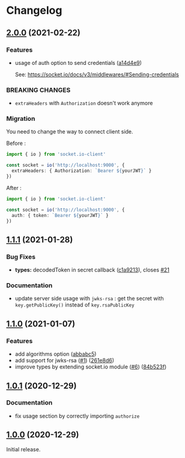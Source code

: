 # Changelog

## [2.0.0](https://github.com/Thream/socketio-jwt/compare/v1.1.1...v2.0.0) (2021-02-22)

### Features

- usage of auth option to send credentials ([a14d4e9](https://github.com/Thream/socketio-jwt/commit/a14d4e937b764fdf4fb6b173c55b6f49688766dd))

  See: <https://socket.io/docs/v3/middlewares/#Sending-credentials>

### BREAKING CHANGES

- `extraHeaders` with `Authorization` doesn't work anymore

### Migration

You need to change the way to connect client side.

Before :

```ts
import { io } from 'socket.io-client'

const socket = io('http://localhost:9000', {
  extraHeaders: { Authorization: `Bearer ${yourJWT}` }
})
```

After :

```ts
import { io } from 'socket.io-client'

const socket = io('http://localhost:9000', {
  auth: { token: `Bearer ${yourJWT}` }
})
```

## [1.1.1](https://github.com/Thream/socketio-jwt/compare/v1.1.0...v1.1.1) (2021-01-28)

### Bug Fixes

- **types:** decodedToken in secret callback ([c1a9213](https://github.com/Thream/socketio-jwt/commit/c1a9213a527e4c6188328221372e1f40191a790e)), closes [#21](https://github.com/Thream/socketio-jwt/issues/21)

### Documentation

- update server side usage with `jwks-rsa` : get the secret with `key.getPublicKey()` instead of `key.rsaPublicKey`

## [1.1.0](https://github.com/Thream/socketio-jwt/compare/v1.0.1...v1.1.0) (2021-01-07)

### Features

- add algorithms option ([abbabc5](https://github.com/Thream/socketio-jwt/commit/abbabc588e3ea8b906fa0a0dcc83c91a3b5b5ea8))
- add support for jwks-rsa ([#1](https://github.com/Thream/socketio-jwt/issues/1)) ([261e8d6](https://github.com/Thream/socketio-jwt/commit/261e8d66e2ec6fefb77429abcef8f846d996ecac))
- improve types by extending socket.io module ([#6](https://github.com/Thream/socketio-jwt/issues/6)) ([84b523f](https://github.com/Thream/socketio-jwt/commit/84b523f4348c81933887f0dc700f438c84bd779a))

## [1.0.1](https://github.com/Thream/socketio-jwt/compare/v1.0.0...v1.0.1) (2020-12-29)

### Documentation

- fix usage section by correctly importing `authorize`

## [1.0.0](https://github.com/Thream/socketio-jwt/compare/v4.6.2...v1.0.0) (2020-12-29)

Initial release.
